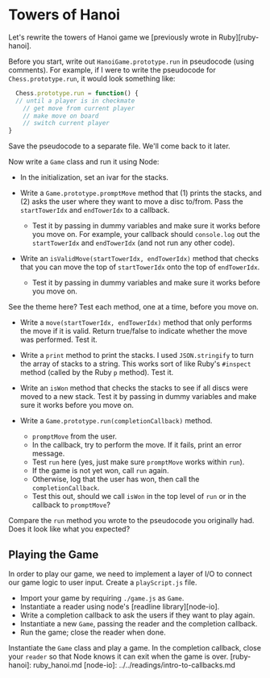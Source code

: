 # Towers of Hanoi

Let's rewrite the towers of Hanoi game we [previously wrote in Ruby][ruby-hanoi].

Before you start, write out `HanoiGame.prototype.run` in pseudocode (using comments).
For example, if I were to write the pseudocode for `Chess.prototype.run`, it would 
look something like:

```javascript
  Chess.prototype.run = function() {
  // until a player is in checkmate
    // get move from current player
    // make move on board
    // switch current player
}
```

Save the pseudocode to a separate file.  We'll come back to it later.

Now write a `Game` class and run it using Node:

* In the initialization, set an ivar for the stacks.

* Write a `Game.prototype.promptMove` method that (1) prints the stacks,
  and (2) asks the user where they want to move a disc to/from. Pass
  the `startTowerIdx` and `endTowerIdx` to a callback.  
    * Test it by passing in dummy variables and make sure it works 
    before you move on.  For example, your callback should `console.log` 
    out the `startTowerIdx` and `endTowerIdx` (and not run any other code).

* Write an `isValidMove(startTowerIdx, endTowerIdx)` method that
  checks that you can move the top of `startTowerIdx` onto the top of
  `endTowerIdx`. 
  * Test it by passing in dummy variables and make sure it works before you move on.

See the theme here?  Test each method, one at a time, before you move on.

* Write a `move(startTowerIdx, endTowerIdx)` method that only performs
  the move if it is valid. Return true/false to indicate whether the
  move was performed.  Test it.

* Write a `print` method to print the stacks. I used `JSON.stringify`
  to turn the array of stacks to a string. This works sort of like
  Ruby's `#inspect` method (called by the Ruby `p` method). Test it.

* Write an `isWon` method that checks the stacks to see if all discs 
  were moved to a new stack.  Test it by passing in dummy variables 
  and make sure it works before you move on.

* Write a `Game.prototype.run(completionCallback)` method.
    * `promptMove` from the user.  
    * In the callback, try to perform the move. If it fails, print an
      error message.
    * Test `run` here (yes, just make sure `promptMove` works within `run`).
    * If the game is not yet won, call `run` again.
    * Otherwise, log that the user has won, then call the
      `completionCallback`.
    * Test this out, should we call `isWon` in the top level of `run` or in the callback to `promptMove`?

Compare the `run` method you wrote to the pseudocode you originally had. Does it look like what you expected?

## Playing the Game

In order to play our game, we need to implement a layer of I/O to connect our
game logic to user input. Create a `playScript.js` file. 
  * Import your game by requiring `./game.js` as `Game`.
  * Instantiate a reader using node's [readline library][node-io].
  * Write a completion callback to ask the users if they want to play again.
  * Instantiate a new `Game`, passing the reader and the completion callback.
  * Run the game; close the reader when done.

Instantiate the `Game` class and play a game. In the completion
callback, close your `reader` so that Node knows it can exit when the
game is over.
[ruby-hanoi]: ruby_hanoi.md
[node-io]: ../../readings/intro-to-callbacks.md
